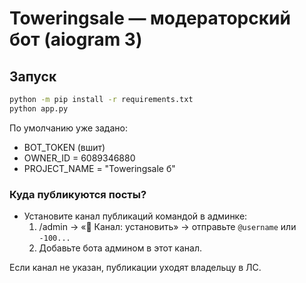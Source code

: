 # Toweringsale — модераторский бот (aiogram 3)

## Запуск
```bash
python -m pip install -r requirements.txt
python app.py
```

По умолчанию уже задано:
- BOT_TOKEN (вшит)
- OWNER_ID = 6089346880
- PROJECT_NAME = "Toweringsale б"

### Куда публикуются посты?
- Установите канал публикаций командой в админке:
  1) /admin → «📡 Канал: установить» → отправьте `@username` или `-100...`
  2) Добавьте бота админом в этот канал.

Если канал не указан, публикации уходят владельцу в ЛС.
